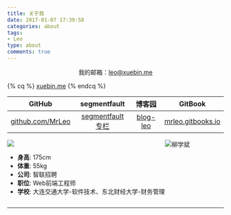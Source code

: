 ```yaml
---
title: 关于我
date: 2017-01-07 17:39:58
categories: about
tags: 
- Leo
type: about
comments: true
---
```


<div style="text-align:center;">我的邮箱：<a href="mailto:leo@xuebin.me">leo@xuebin.me</a></div>

{% cq %}
[xuebin.me](https://xuebin.me/)
{% endcq %}

|                    GitHub                    |                       segmentfault                        |                    博客园                    |                            GitBook                            |
| :------------------------------------------: | :-------------------------------------------------------: | :------------------------------------------: | :-----------------------------------------------------------: |
| [github.com/MrLeo](https://github.com/MrLeo) | [segmentfault 专栏](https://segmentfault.com/blog/mr-leo) | [blog-leo](https://www.cnblogs.com/blog-leo) | [mrleo.gitbooks.io](https://mrleo.gitbooks.io/books/content/) |


<div style="display:flex;white-space:nowrap;flex-wrap:nowrap;"> <div> <picture> <source srcset="https://image.xuebin.me/name.webp" type="image/webp"> <source srcset="https://image.xuebin.me/name.png" type="image/png"> <img src="https://image.xuebin.me/name.png"> </picture> <ul style="white-space:nowrap;"> <li><strong>身高</strong>: 175cm</li> <li><strong>体重</strong>: 55kg</li> <li><strong>公司</strong>: 智联招聘</li> <li><strong>职位</strong>: Web前端工程师</li> <li><strong>学校</strong>: 大连交通大学-软件技术、东北财经大学-财务管理</li> </ul> </div> <picture> <source srcset="https://image.xuebin.me/me.webp" type="image/webp"> <source srcset="https://image.xuebin.me/me.jpg" type="image/jpeg"> <img src="https://image.xuebin.me/me.jpg" alt="柳学斌"> </picture> </div>


---
